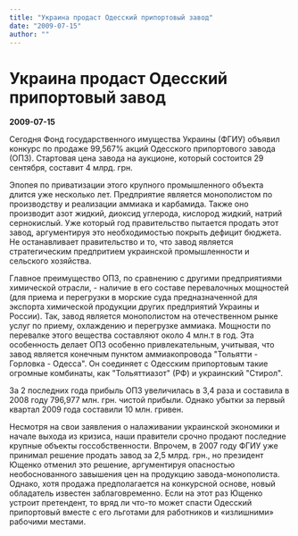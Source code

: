 ```yaml
---
title: "Украина продаст Одесский припортовый завод"
date: "2009-07-15"
author: ""
---
```


# Украина продаст Одесский припортовый завод

**2009-07-15** 

Сегодня Фонд государственного имущества Украины (ФГИУ) объявил конкурс по продаже 99,567% акций Одесского припортового завода (ОПЗ). Стартовая цена завода на аукционе, который состоится 29 сентября, составит 4 млрд. грн.

Эпопея по приватизации этого крупного промышленного объекта длится уже несколько лет. Предприятие является монополистом по производству и реализации аммиака и карбамида. Также оно производит азот жидкий, диоксид углерода, кислород жидкий, натрий сернокислый. Уже который год правительство пытается продать этот завод, аргументируя это необходимостью покрыть дефицит бюджета. Не останавливает правительство и то, что завод является стратегическим предпритием украинской промышленности и сельского хозяйства.

Главное преимущество ОПЗ, по сравнению с другими предприятиями химической отрасли, - наличие в его составе перевалочных мощностей (для приема и перегрузки в морские суда предназначенной для экспорта химической продукции других предприятий Украины и России). Так, завод является монополистом на отечественном рынке услуг по приему, охлаждению и перегрузке аммиака. Мощности по перевалке этого вещества составляют около 4 млн.т в год. Эта особенность делает ОПЗ особенно привлекательным, учитывая, что завод является конечным пунктом аммиакопровода "Тольятти - Горловка - Одесса". Он соединяет с Одесским припортовым такие огромные комбинаты, как "Тольяттиазот" (РФ) и украинский "Стирол".

За 2 последних года прибыль ОПЗ увеличилась в 3,4 раза и составила в 2008 году 796,977 млн. грн. чистой прибыли. Однако убытки за первый квартал 2009 года составили 10 млн. гривен.

Несмотря на свои заявления о налаживании украинской экономики и начале выхода из кризиса, наши правители срочно продают последние крупные объекты госсобственности. Впрочем, в 2007 году ФГИУ уже принимал решение продать завод за 2,5 млрд. грн., но президент Ющенко отменил это решение, аргументируя опасностью необоснованного завышения цен на продукцию завода-монополиста. Однако, хотя продажа предполагается на конкурсной основе, новый обладатель известен заблаговременно. Если на этот раз Ющенко устроит претендент, то вряд ли что-то может спасти Одесский припортовый вместе с его льготами для работников и «излишними» рабочими местами.